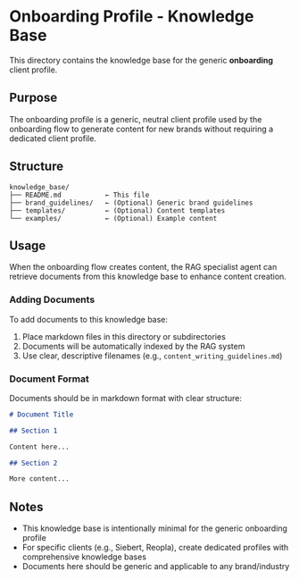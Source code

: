 # Onboarding Profile - Knowledge Base

This directory contains the knowledge base for the generic **onboarding** client profile.

## Purpose

The onboarding profile is a generic, neutral client profile used by the onboarding flow to generate content for new brands without requiring a dedicated client profile.

## Structure

```
knowledge_base/
├── README.md           ← This file
├── brand_guidelines/   ← (Optional) Generic brand guidelines
├── templates/          ← (Optional) Content templates
└── examples/           ← (Optional) Example content
```

## Usage

When the onboarding flow creates content, the RAG specialist agent can retrieve documents from this knowledge base to enhance content creation.

### Adding Documents

To add documents to this knowledge base:

1. Place markdown files in this directory or subdirectories
2. Documents will be automatically indexed by the RAG system
3. Use clear, descriptive filenames (e.g., `content_writing_guidelines.md`)

### Document Format

Documents should be in markdown format with clear structure:

```markdown
# Document Title

## Section 1

Content here...

## Section 2

More content...
```

## Notes

- This knowledge base is intentionally minimal for the generic onboarding profile
- For specific clients (e.g., Siebert, Reopla), create dedicated profiles with comprehensive knowledge bases
- Documents here should be generic and applicable to any brand/industry

